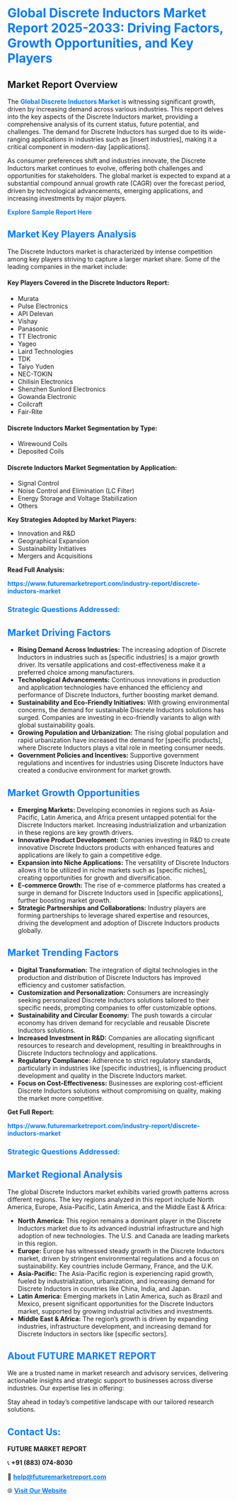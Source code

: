 <h1 style="color: #007BFF;">Global Discrete Inductors Market Report 2025-2033: Driving Factors, Growth Opportunities, and Key Players</h1>

<section id="overview">
<h2>Market Report Overview</h2>
<p>The <a href="https://www.futuremarketreport.com/industry-report/discrete-inductors-market" style="color: #007BFF; text-decoration: none;"><strong>Global Discrete Inductors Market</strong></a> is witnessing significant growth, driven by increasing demand across various industries. This report delves into the key aspects of the Discrete Inductors market, providing a comprehensive analysis of its current status, future potential, and challenges. The demand for Discrete Inductors has surged due to its wide-ranging applications in industries such as [insert industries], making it a critical component in modern-day [applications].</p>
<p>As consumer preferences shift and industries innovate, the Discrete Inductors market continues to evolve, offering both challenges and opportunities for stakeholders. The global market is expected to expand at a substantial compound annual growth rate (CAGR) over the forecast period, driven by technological advancements, emerging applications, and increasing investments by major players.</p>
</section>

<section id="overview">
<p><a href="https://www.futuremarketreport.com/request-sample/reportId=82269" style="color: #007BFF; text-decoration: none;"><strong>Explore Sample Report Here</strong></a></p>
</section>

<section id="key-players">
<h2 style="color: #007BFF;">Market Key Players Analysis</h2>
<p>The Discrete Inductors market is characterized by intense competition among key players striving to capture a larger market share. Some of the leading companies in the market include:</p>
<h4>Key Players Covered in the Discrete Inductors Report:</h4>
<ul><li>Murata</li><li>Pulse Electronics</li><li>API Delevan</li><li>Vishay</li><li>Panasonic</li><li>TT Electronic</li><li>Yageo</li><li>Laird Technologies</li><li>TDK</li><li>Taiyo Yuden</li><li>NEC-TOKIN</li><li>Chilisin Electronics</li><li>Shenzhen Sunlord Electronics</li><li>Gowanda Electronic</li><li>Coilcraft</li><li>Fair-Rite</li></ul>
<h4>Discrete Inductors Market Segmentation by Type:</h4>
<ul><li>Wirewound Coils</li><li>Deposited Coils</li></ul>

<h4>Discrete Inductors Market Segmentation by Application:</h4>
<ul><li>Signal Control</li><li>Noise Control and Elimination (LC Filter)</li><li>Energy Storage and Voltage Stabilization</li><li>Others</li></ul>
<p><strong>Key Strategies Adopted by Market Players:</strong></p>
<ul>
<li>Innovation and R&D</li>
<li>Geographical Expansion</li>
<li>Sustainability Initiatives</li>
<li>Mergers and Acquisitions</li>
</ul>
</section>

<section>
<p><strong>Read Full Analysis: </strong></p><a href="https://www.futuremarketreport.com/industry-report/discrete-inductors-market" style="color: #007BFF; text-decoration: none;"><strong>https://www.futuremarketreport.com/industry-report/discrete-inductors-market</strong></a>
<h3 style="color: #007BFF;">Strategic Questions Addressed:</h3>
</section>

<section id="driving-factors">
<h2 style="color: #007BFF;">Market Driving Factors</h2>
<ul>
<li><strong>Rising Demand Across Industries:</strong> The increasing adoption of Discrete Inductors in industries such as [specific industries] is a major growth driver. Its versatile applications and cost-effectiveness make it a preferred choice among manufacturers.</li>
<li><strong>Technological Advancements:</strong> Continuous innovations in production and application technologies have enhanced the efficiency and performance of Discrete Inductors, further boosting market demand.</li>
<li><strong>Sustainability and Eco-Friendly Initiatives:</strong> With growing environmental concerns, the demand for sustainable Discrete Inductors solutions has surged. Companies are investing in eco-friendly variants to align with global sustainability goals.</li>
<li><strong>Growing Population and Urbanization:</strong> The rising global population and rapid urbanization have increased the demand for [specific products], where Discrete Inductors plays a vital role in meeting consumer needs.</li>
<li><strong>Government Policies and Incentives:</strong> Supportive government regulations and incentives for industries using Discrete Inductors have created a conducive environment for market growth.</li>
</ul>
</section>

<section id="growth-opportunities">
<h2 style="color: #007BFF;">Market Growth Opportunities</h2>
<ul>
<li><strong>Emerging Markets:</strong> Developing economies in regions such as Asia-Pacific, Latin America, and Africa present untapped potential for the Discrete Inductors market. Increasing industrialization and urbanization in these regions are key growth drivers.</li>
<li><strong>Innovative Product Development:</strong> Companies investing in R&D to create innovative Discrete Inductors products with enhanced features and applications are likely to gain a competitive edge.</li>
<li><strong>Expansion into Niche Applications:</strong> The versatility of Discrete Inductors allows it to be utilized in niche markets such as [specific niches], creating opportunities for growth and diversification.</li>
<li><strong>E-commerce Growth:</strong> The rise of e-commerce platforms has created a surge in demand for Discrete Inductors used in [specific applications], further boosting market growth.</li>
<li><strong>Strategic Partnerships and Collaborations:</strong> Industry players are forming partnerships to leverage shared expertise and resources, driving the development and adoption of Discrete Inductors products globally.</li>
</ul>
</section>

<section id="trending-factors">
<h2 style="color: #007BFF;">Market Trending Factors</h2>
<ul>
<li><strong>Digital Transformation:</strong> The integration of digital technologies in the production and distribution of Discrete Inductors has improved efficiency and customer satisfaction.</li>
<li><strong>Customization and Personalization:</strong> Consumers are increasingly seeking personalized Discrete Inductors solutions tailored to their specific needs, prompting companies to offer customizable options.</li>
<li><strong>Sustainability and Circular Economy:</strong> The push towards a circular economy has driven demand for recyclable and reusable Discrete Inductors solutions.</li>
<li><strong>Increased Investment in R&D:</strong> Companies are allocating significant resources to research and development, resulting in breakthroughs in Discrete Inductors technology and applications.</li>
<li><strong>Regulatory Compliance:</strong> Adherence to strict regulatory standards, particularly in industries like [specific industries], is influencing product development and quality in the Discrete Inductors market.</li>
<li><strong>Focus on Cost-Effectiveness:</strong> Businesses are exploring cost-efficient Discrete Inductors solutions without compromising on quality, making the market more competitive.</li>
</ul>
</section>

<section>
<p><strong>Get Full Report: </strong></p><a href="https://www.futuremarketreport.com/industry-report/discrete-inductors-market" style="color: #007BFF; text-decoration: none;"><strong>https://www.futuremarketreport.com/industry-report/discrete-inductors-market</strong></a>
<h3 style="color: #007BFF;">Strategic Questions Addressed:</h3>
</section>


<section id="regional-analysis">
<h2 style="color: #007BFF;">Market Regional Analysis</h2>
<p>The global Discrete Inductors market exhibits varied growth patterns across different regions. The key regions analyzed in this report include North America, Europe, Asia-Pacific, Latin America, and the Middle East & Africa:</p>
<ul>
<li><strong>North America:</strong> This region remains a dominant player in the Discrete Inductors market due to its advanced industrial infrastructure and high adoption of new technologies. The U.S. and Canada are leading markets in this region.</li>
<li><strong>Europe:</strong> Europe has witnessed steady growth in the Discrete Inductors market, driven by stringent environmental regulations and a focus on sustainability. Key countries include Germany, France, and the U.K.</li>
<li><strong>Asia-Pacific:</strong> The Asia-Pacific region is experiencing rapid growth, fueled by industrialization, urbanization, and increasing demand for Discrete Inductors in countries like China, India, and Japan.</li>
<li><strong>Latin America:</strong> Emerging markets in Latin America, such as Brazil and Mexico, present significant opportunities for the Discrete Inductors market, supported by growing industrial activities and investments.</li>
<li><strong>Middle East & Africa:</strong> The region’s growth is driven by expanding industries, infrastructure development, and increasing demand for Discrete Inductors in sectors like [specific sectors].</li>
</ul>
</section>

<footer>
<h2 style="color: #007BFF;">About FUTURE MARKET REPORT</h2>
<p>We are a trusted name in market research and advisory services, delivering actionable insights and strategic support to businesses across diverse industries. Our expertise lies in offering:</p>

<p>Stay ahead in today’s competitive landscape with our tailored research solutions.</p>

<h2 style="color: #007BFF;">Contact Us:</h2>
<p><strong>FUTURE MARKET REPORT</strong></p>
<p>📞 <strong>+91 (883) 074-8030</strong></p>
<p>📧 <strong><a href="mailto:help@futuremarketreport.com" style="color: #007BFF;">help@futuremarketreport.com</a></strong></p>
<p>🌐 <strong><a href="https://www.futuremarketreport.com/" style="color: #007BFF;">Visit Our Website</a></strong></p>
</footer>